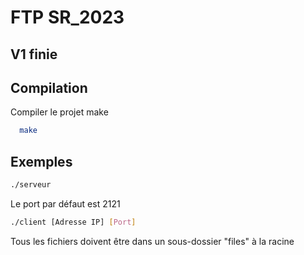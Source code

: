 # FTP SR_2023

## V1 finie


## Compilation

Compiler le projet make

```bash
  make
```
    
## Exemples


```bash
./serveur
```

Le port par défaut est 2121

```bash
./client [Adresse IP] [Port]
```


Tous les fichiers doivent être dans un sous-dossier "files" à la racine